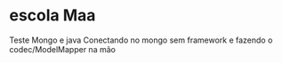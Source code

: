 # escola Maa
Teste Mongo e java
Conectando no mongo sem framework e fazendo o codec/ModelMapper na mão
